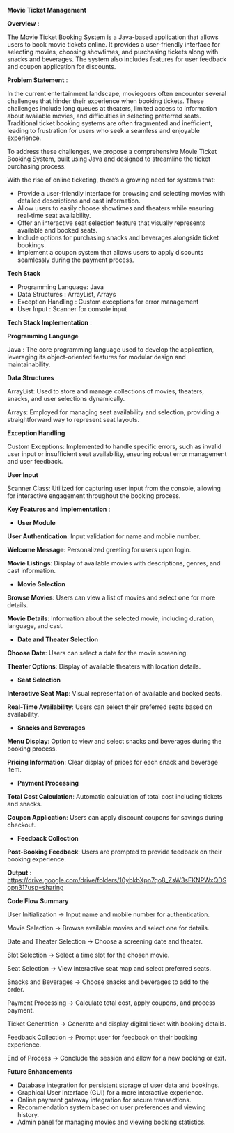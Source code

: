 **Movie Ticket Management**

**Overview** :

The Movie Ticket Booking System is a Java-based application that allows users to book movie tickets online. It provides a user-friendly interface for selecting movies, choosing showtimes, and purchasing tickets along with snacks and beverages. The system also includes features for user feedback and coupon application for discounts.

**Problem Statement** :

In the current entertainment landscape, moviegoers often encounter several challenges that hinder their experience when booking tickets. These challenges include long queues at theaters, limited access to information about available movies, and difficulties in selecting preferred seats. Traditional ticket booking systems are often fragmented and inefficient, leading to frustration for users who seek a seamless and enjoyable experience.

To address these challenges, we propose a comprehensive Movie Ticket Booking System, built using Java and designed to streamline the ticket purchasing process.

With the rise of online ticketing, there’s a growing need for systems that:

- Provide a user-friendly interface for browsing and selecting movies with detailed descriptions and cast information.
- Allow users to easily choose showtimes and theaters while ensuring real-time seat availability.
- Offer an interactive seat selection feature that visually represents available and booked seats.
- Include options for purchasing snacks and beverages alongside ticket bookings.
- Implement a coupon system that allows users to apply discounts seamlessly during the payment process.

**Tech Stack**
- Programming Language: Java
- Data Structures : ArrayList, Arrays
- Exception Handling : Custom exceptions for error management
- User  Input : Scanner for console input

**Tech Stack Implementation** :

**Programming Language**

Java : The core programming language used to develop the application, leveraging its object-oriented features for modular design and maintainability.

**Data Structures**

ArrayList:
Used to store and manage collections of movies, theaters, snacks, and user selections dynamically.

Arrays:
Employed for managing seat availability and selection, providing a straightforward way to represent seat layouts.

**Exception Handling**

Custom Exceptions:
Implemented to handle specific errors, such as invalid user input or insufficient seat availability, ensuring robust error management and user feedback.

**User Input**

Scanner Class:
Utilized for capturing user input from the console, allowing for interactive engagement throughout the booking process.

**Key Features and Implementation** :

- **User Module**

**User Authentication**:
Input validation for name and mobile number.

**Welcome Message**:
Personalized greeting for users upon login.

**Movie Listings**:
Display of available movies with descriptions, genres, and cast information.

- **Movie Selection**

**Browse Movies**:
Users can view a list of movies and select one for more details.

**Movie Details**:
Information about the selected movie, including duration, language, and cast.

- **Date and Theater Selection**

**Choose Date**:
Users can select a date for the movie screening.

**Theater Options**:
Display of available theaters with location details.

- **Seat Selection**

**Interactive Seat Map**:
Visual representation of available and booked seats.

**Real-Time Availability**:
Users can select their preferred seats based on availability.

- **Snacks and Beverages**

**Menu Display**:
Option to view and select snacks and beverages during the booking process.

**Pricing Information**:
Clear display of prices for each snack and beverage item.

- **Payment Processing**

**Total Cost Calculation**:
Automatic calculation of total cost including tickets and snacks.

**Coupon Application**:
Users can apply discount coupons for savings during checkout.

- **Feedback Collection**

**Post-Booking Feedback**:
Users are prompted to provide feedback on their booking experience.

**Output** :
https://drive.google.com/drive/folders/10ybkbXpn7qo8_ZsW3sFKNPWxQDSopn31?usp=sharing

**Code Flow Summary**

User Initialization                             →     Input name and mobile number for authentication.

Movie Selection                                 →     Browse available movies and select one for details.

Date and Theater Selection                      →     Choose a screening date and theater.

Slot Selection                                  →     Select a time slot for the chosen movie.

Seat Selection                                  →     View interactive seat map and select preferred seats.

Snacks and Beverages                            →     Choose snacks and beverages to add to the order.

Payment Processing                              →     Calculate total cost, apply coupons, and process payment.

Ticket Generation                               →     Generate and display digital ticket with booking details.

Feedback Collection                             →     Prompt user for feedback on their booking experience.

End of Process                                  →     Conclude the session and allow for a new booking or exit.

**Future Enhancements**

- Database integration for persistent storage of user data and bookings.
- Graphical User Interface (GUI) for a more interactive experience.
- Online payment gateway integration for secure transactions.
- Recommendation system based on user preferences and viewing history.
- Admin panel for managing movies and viewing booking statistics.



